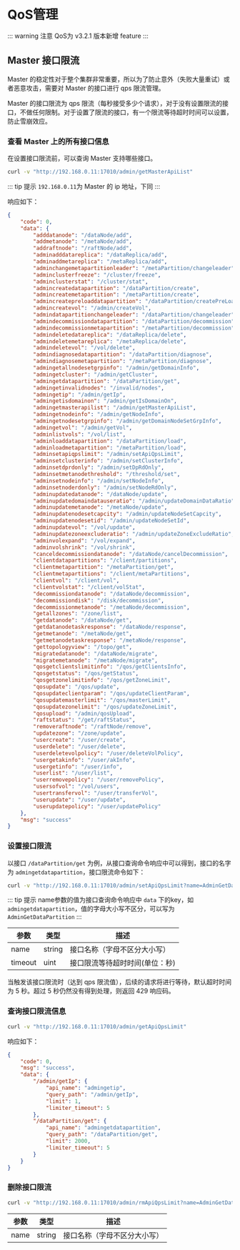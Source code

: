 # QoS管理

::: warning 注意
QoS为 v3.2.1 版本新增 feature
:::

## Master 接口限流
Master 的稳定性对于整个集群非常重要，所以为了防止意外（失败大量重试）或者恶意攻击，需要对 Master 的接口进行 qps 限流管理。

Master 的接口限流为 qps 限流（每秒接受多少个请求），对于没有设置限流的接口，不做任何限制。对于设置了限流的接口，有一个限流等待超时时间可以设置，防止雪崩效应。

### 查看 Master 上的所有接口信息
在设置接口限流前，可以查询 Master 支持哪些接口。

```bash
curl -v "http://192.168.0.11:17010/admin/getMasterApiList"
```

::: tip 提示
`192.168.0.11`为 Master 的 ip 地址，下同
:::

响应如下：
```json
{
    "code": 0,
    "data": {
        "adddatanode": "/dataNode/add",
        "addmetanode": "/metaNode/add",
        "addraftnode": "/raftNode/add",
        "adminadddatareplica": "/dataReplica/add",
        "adminaddmetareplica": "/metaReplica/add",
        "adminchangemetapartitionleader": "/metaPartition/changeleader",
        "adminclusterfreeze": "/cluster/freeze",
        "adminclusterstat": "/cluster/stat",
        "admincreatedatapartition": "/dataPartition/create",
        "admincreatemetapartition": "/metaPartition/create",
        "admincreatepreloaddatapartition": "/dataPartition/createPreLoad",
        "admincreatevol": "/admin/createVol",
        "admindatapartitionchangeleader": "/dataPartition/changeleader",
        "admindecommissiondatapartition": "/dataPartition/decommission",
        "admindecommissionmetapartition": "/metaPartition/decommission",
        "admindeletedatareplica": "/dataReplica/delete",
        "admindeletemetareplica": "/metaReplica/delete",
        "admindeletevol": "/vol/delete",
        "admindiagnosedatapartition": "/dataPartition/diagnose",
        "admindiagnosemetapartition": "/metaPartition/diagnose",
        "admingetallnodesetgrpinfo": "/admin/getDomainInfo",
        "admingetcluster": "/admin/getCluster",
        "admingetdatapartition": "/dataPartition/get",
        "admingetinvalidnodes": "/invalid/nodes",
        "admingetip": "/admin/getIp",
        "admingetisdomainon": "/admin/getIsDomainOn",
        "admingetmasterapilist": "/admin/getMasterApiList",
        "admingetnodeinfo": "/admin/getNodeInfo",
        "admingetnodesetgrpinfo": "/admin/getDomainNodeSetGrpInfo",
        "admingetvol": "/admin/getVol",
        "adminlistvols": "/vol/list",
        "adminloaddatapartition": "/dataPartition/load",
        "adminloadmetapartition": "/metaPartition/load",
        "adminsetapiqpslimit": "/admin/setApiQpsLimit",
        "adminsetclusterinfo": "/admin/setClusterInfo",
        "adminsetdprdonly": "/admin/setDpRdOnly",
        "adminsetmetanodethreshold": "/threshold/set",
        "adminsetnodeinfo": "/admin/setNodeInfo",
        "adminsetnoderdonly": "/admin/setNodeRdOnly",
        "adminupdatedatanode": "/dataNode/update",
        "adminupdatedomaindatauseratio": "/admin/updateDomainDataRatio",
        "adminupdatemetanode": "/metaNode/update",
        "adminupdatenodesetcapcity": "/admin/updateNodeSetCapcity",
        "adminupdatenodesetid": "/admin/updateNodeSetId",
        "adminupdatevol": "/vol/update",
        "adminupdatezoneexcluderatio": "/admin/updateZoneExcludeRatio",
        "adminvolexpand": "/vol/expand",
        "adminvolshrink": "/vol/shrink",
        "canceldecommissiondatanode": "/dataNode/cancelDecommission",
        "clientdatapartitions": "/client/partitions",
        "clientmetapartition": "/metaPartition/get",
        "clientmetapartitions": "/client/metaPartitions",
        "clientvol": "/client/vol",
        "clientvolstat": "/client/volStat",
        "decommissiondatanode": "/dataNode/decommission",
        "decommissiondisk": "/disk/decommission",
        "decommissionmetanode": "/metaNode/decommission",
        "getallzones": "/zone/list",
        "getdatanode": "/dataNode/get",
        "getdatanodetaskresponse": "/dataNode/response",
        "getmetanode": "/metaNode/get",
        "getmetanodetaskresponse": "/metaNode/response",
        "gettopologyview": "/topo/get",
        "migratedatanode": "/dataNode/migrate",
        "migratemetanode": "/metaNode/migrate",
        "qosgetclientslimitinfo": "/qos/getClientsInfo",
        "qosgetstatus": "/qos/getStatus",
        "qosgetzonelimitinfo": "/qos/getZoneLimit",
        "qosupdate": "/qos/update",
        "qosupdateclientparam": "/qos/updateClientParam",
        "qosupdatemasterlimit": "/qos/masterLimit",
        "qosupdatezonelimit": "/qos/updateZoneLimit",
        "qosupload": "/admin/qosUpload",
        "raftstatus": "/get/raftStatus",
        "removeraftnode": "/raftNode/remove",
        "updatezone": "/zone/update",
        "usercreate": "/user/create",
        "userdelete": "/user/delete",
        "userdeletevolpolicy": "/user/deleteVolPolicy",
        "usergetakinfo": "/user/akInfo",
        "usergetinfo": "/user/info",
        "userlist": "/user/list",
        "userremovepolicy": "/user/removePolicy",
        "usersofvol": "/vol/users",
        "usertransfervol": "/user/transferVol",
        "userupdate": "/user/update",
        "userupdatepolicy": "/user/updatePolicy"
    },
    "msg": "success"
}
```

### 设置接口限流

以接口 `/dataPartition/get` 为例，从接口查询命令响应中可以得到，接口的名字为 `admingetdatapartition`，接口限流命令如下：
```bash
curl -v "http://192.168.0.11:17010/admin/setApiQpsLimit?name=AdminGetDataPartition&limit=2000&timeout=5"
```

::: tip 提示
name参数的值为接口查询命令响应中 `data` 下的key，如 `admingetdatapartition`，值的字母大小写不区分，可以写为 `AdminGetDataPartition`
:::

| 参数   | 类型     | 描述               |
|------|--------|------------------|
| name | string | 接口名称（字母不区分大小写）   |
| timeout | uint   | 接口限流等待超时时间(单位：秒) |

当触发该接口限流时（达到 qps 限流值），后续的请求将进行等待，默认超时时间为 5 秒。超过 5 秒仍然没有得到处理，则返回 429 响应码。

### 查询接口限流信息

```bash
curl -v "http://192.168.0.11:17010/admin/getApiQpsLimit"
```
响应如下：

```json
{
    "code": 0,
    "msg": "success",
    "data": {
        "/admin/getIp": {
            "api_name": "admingetip",
            "query_path": "/admin/getIp",
            "limit": 1,
            "limiter_timeout": 5
        },
        "/dataPartition/get": {
            "api_name": "admingetdatapartition",
            "query_path": "/dataPartition/get",
            "limit": 2000,
            "limiter_timeout": 5
        }
    }
}
```

### 删除接口限流

```bash
curl -v "http://192.168.0.11:17010/admin/rmApiQpsLimit?name=AdminGetDataPartition"
```

| 参数   | 类型     | 描述           |
|------|--------|--------------|
| name | string | 接口名称（字母不区分大小写） |
